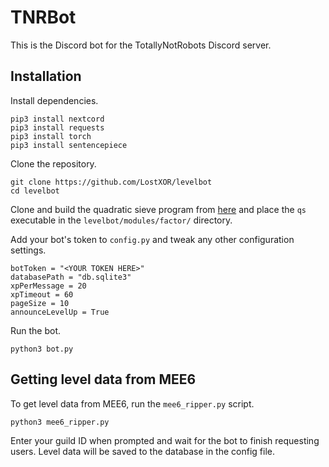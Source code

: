 
# TNRBot
This is the Discord bot for the TotallyNotRobots Discord server.
## Installation
Install dependencies.
```
pip3 install nextcord
pip3 install requests
pip3 install torch
pip3 install sentencepiece
```
Clone the repository.
```
git clone https://github.com/LostXOR/levelbot
cd levelbot
```
Clone and build the quadratic sieve program from [here](https://github.com/michel-leonard/C-Quadratic-Sieve) and place the `qs` executable in the `levelbot/modules/factor/` directory.

Add your bot's token to `config.py` and tweak any other configuration settings.
```
botToken = "<YOUR TOKEN HERE>"
databasePath = "db.sqlite3"
xpPerMessage = 20
xpTimeout = 60
pageSize = 10
announceLevelUp = True
```
Run the bot.
```
python3 bot.py
```
## Getting level data from MEE6
To get level data from MEE6, run the `mee6_ripper.py` script.
```
python3 mee6_ripper.py
```
Enter your guild ID when prompted and wait for the bot to finish requesting users. Level data will be saved to the database in the config file.
